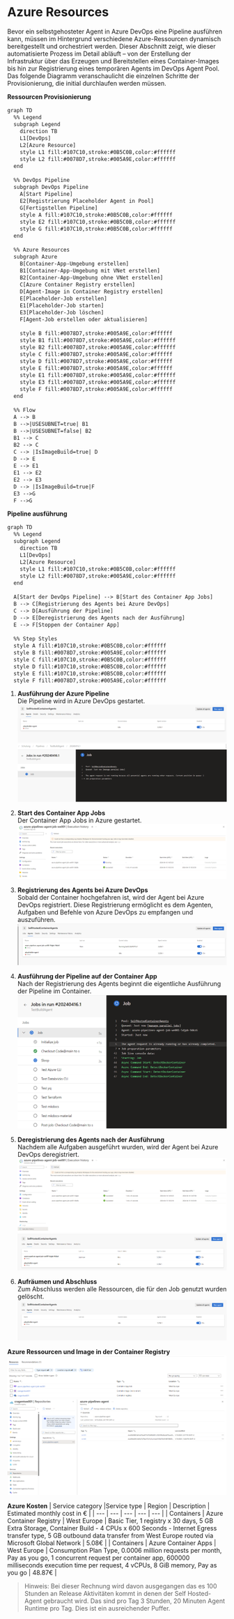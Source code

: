 # Azure Resources 

Bevor ein selbstgehosteter Agent in Azure DevOps eine Pipeline ausführen kann, müssen im Hintergrund verschiedene Azure-Ressourcen dynamisch bereitgestellt und orchestriert werden. Dieser Abschnitt zeigt, wie dieser automatisierte Prozess im Detail abläuft – von der Erstellung der Infrastruktur über das Erzeugen und Bereitstellen eines Container-Images bis hin zur Registrierung eines temporären Agents im DevOps Agent Pool. Das folgende Diagramm veranschaulicht die einzelnen Schritte der Provisionierung, die initial durchlaufen werden müssen.

**Ressourcen Provisionierung**
```mermaid
graph TD
  %% Legend 
  subgraph Legend
    direction TB
    L1[DevOps]
    L2[Azure Resource]
    style L1 fill:#107C10,stroke:#0B5C0B,color:#ffffff
    style L2 fill:#0078D7,stroke:#005A9E,color:#ffffff
  end

  %% DevOps Pipeline
  subgraph DevOps Pipeline
    A[Start Pipeline]
    E2[Registrierung Placeholder Agent in Pool]
    G[Fertigstellen Pipeline]
    style A fill:#107C10,stroke:#0B5C0B,color:#ffffff
    style E2 fill:#107C10,stroke:#0B5C0B,color:#ffffff
    style G fill:#107C10,stroke:#0B5C0B,color:#ffffff
  end

  %% Azure Resources
  subgraph Azure
    B[Container-App-Umgebung erstellen]
    B1[Container-App-Umgebung mit VNet erstellen]
    B2[Container-App-Umgebung ohne VNet erstellen]
    C[Azure Container Registry erstellen]
    D[Agent-Image in Container Registry erstellen]
    E[Placeholder-Job erstellen]
    E1[Placeholder-Job starten]
    E3[Placeholder-Job löschen]
    F[Agent-Job erstellen oder aktualisieren] 

    style B fill:#0078D7,stroke:#005A9E,color:#ffffff
    style B1 fill:#0078D7,stroke:#005A9E,color:#ffffff
    style B2 fill:#0078D7,stroke:#005A9E,color:#ffffff
    style C fill:#0078D7,stroke:#005A9E,color:#ffffff
    style D fill:#0078D7,stroke:#005A9E,color:#ffffff
    style E fill:#0078D7,stroke:#005A9E,color:#ffffff
    style E1 fill:#0078D7,stroke:#005A9E,color:#ffffff
    style E3 fill:#0078D7,stroke:#005A9E,color:#ffffff
    style F fill:#0078D7,stroke:#005A9E,color:#ffffff
  end

  %% Flow
  A --> B
  B -->|USESUBNET=true| B1
  B -->|USESUBNET=false| B2
  B1 --> C
  B2 --> C
  C --> |IsImageBuild=true| D 
  D --> E
  E --> E1
  E1 --> E2
  E2 --> E3
  D --> |IsImageBuild=true|F
  E3 -->G 
  F -->G 
```


**Pipeline ausführung**
```mermaid
graph TD
  %% Legend 
  subgraph Legend
    direction TB
    L1[DevOps]
    L2[Azure Resource]
    style L1 fill:#107C10,stroke:#0B5C0B,color:#ffffff
    style L2 fill:#0078D7,stroke:#005A9E,color:#ffffff
  end

  A[Start der DevOps Pipeline] --> B[Start des Container App Jobs]
  B --> C[Registrierung des Agents bei Azure DevOps]
  C --> D[Ausführung der Pipeline]
  D --> E[Deregistrierung des Agents nach der Ausführung]
  E --> F[Stoppen der Container App]

  %% Step Styles
  style A fill:#107C10,stroke:#0B5C0B,color:#ffffff
  style B fill:#0078D7,stroke:#005A9E,color:#ffffff
  style C fill:#107C10,stroke:#0B5C0B,color:#ffffff
  style D fill:#107C10,stroke:#0B5C0B,color:#ffffff
  style E fill:#107C10,stroke:#0B5C0B,color:#ffffff
  style F fill:#0078D7,stroke:#005A9E,color:#ffffff
```

1. **Ausführung der Azure Pipeline**  
    Die Pipeline wird in Azure DevOps gestartet.
    ![Run-1.png](Run-1.png)
    ![Run-2.png](Run-2.png)

1. **Start des Container App Jobs**  
    Der Container App Jobs in Azure gestartet.
    ![Run-3.png](Run-3.png)

1. **Registrierung des Agents bei Azure DevOps**  
    Sobald der Container hochgefahren ist, wird der Agent bei Azure DevOps registriert. Diese Registrierung ermöglicht es dem Agenten, Aufgaben und Befehle von Azure DevOps zu empfangen und auszuführen. 
    ![Run-4.png](Run-4.png)

1. **Ausführung der Pipeline auf der Container App**  
    Nach der Registrierung des Agents beginnt die eigentliche Ausführung der Pipeline im Container. 
    ![Run-5.png](Run-5.png)

1. **Deregistrierung des Agents nach der Ausführung**  
    Nachdem alle Aufgaben ausgeführt wurden, wird der Agent bei Azure DevOps deregistriert. 
    ![Run-7.png](Run-7.png)
    ![Run-6.png](Run-6.png)

1. **Aufräumen und Abschluss**  
    Zum Abschluss werden alle Ressourcen, die für den Job genutzt wurden gelöscht. 
    ![Run-8.png](Run-8.png)


**Azure Ressourcen und Image in der Container Registry**
![Azure Ressources](Azure%20Ressources.png)
![Container Registry Images](Container%20Registry%20Images.png)

**Azure Kosten**
| Service category |Service type | Region | Description | Estimated monthly cost in € |
| --- | --- | --- | --- | --- | 
| Containers | Azure Container Registry | West Europe | Basic Tier, 1 registry x 30 days, 5 GB Extra Storage, Container Build - 4 CPUs x 600 Seconds - Internet Egress transfer type, 5 GB outbound data transfer from West Europe routed via Microsoft Global Network | 5.08€ |
| Containers | Azure Container Apps | West Europe | Consumption Plan Type, 0.0006 million requests per month, Pay as you go, 1 concurrent request per container app, 600000 milliseconds execution time per request, 4 vCPUs, 8 GiB memory, Pay as you go | 48.87€ |

> Hinweis: Bei dieser Rechnung wird davon ausgegangen das es 100 Stunden an Release Aktivitäten kommt in denen der Self Hosted- Agent gebraucht wird. 
Das sind pro Tag 3 Stunden, 20 Minuten Agent Runtime pro Tag. Dies ist ein ausreichender Puffer.
